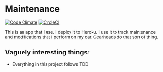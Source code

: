 # Maintenance

[![Code Climate](https://img.shields.io/codeclimate/github/tylerwillingham/maintenance.svg?style=flat-square)](https://codeclimate.com/github/tylerwillingham/maintenance) [![CircleCI](https://img.shields.io/circleci/project/tylerwillingham/maintenance.svg?style=flat-square)](circleci.com/gh/tylerwillingham/maintenance)

This is an app that I use. I deploy it to Heroku. I use it to track maintenance
and modifications that I perform on my car. Gearheads do that sort of thing.

## Vaguely interesting things:

- Everything in this project follows TDD

